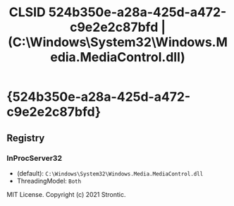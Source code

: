 ﻿---
title: "CLSID 524b350e-a28a-425d-a472-c9e2e2c87bfd | (C:\\Windows\\System32\\Windows.Media.MediaControl.dll)"
excerpt: What is COM-Object CLSID 524b350e-a28a-425d-a472-c9e2e2c87bfd?
---

# {524b350e-a28a-425d-a472-c9e2e2c87bfd}


## Registry


### InProcServer32

* (default): `C:\Windows\System32\Windows.Media.MediaControl.dll`
* ThreadingModel: `Both`

MIT License. Copyright (c) 2021 Strontic.


